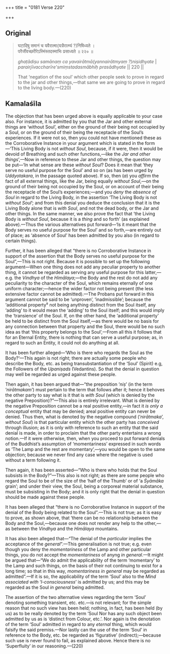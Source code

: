 +++
title = "0181 Verse 220"

+++
## Original 
>
> घटादिषु समानं च यवैरात्मा(यन्नैरात्म्यं ?)निषिध्यते ।  
> परैर्जीवच्छरीरेऽस्मिंस्तदस्माभिः प्रसाध्यते ॥ २२० ॥ 
>
> *ghaṭādiṣu samānaṃ ca yavairātmā(yannairātmyaṃ ?)niṣidhyate* \|  
> *parairjīvaccharīre'smiṃstadasmābhiḥ prasādhyate* \|\| 220 \|\| 
>
> That ‘negation of the soul’ which other people seek to prove in regard to the jar and other things,—that same we are going to prove in regard to the living body.—(220)



## Kamalaśīla

The objection that has been urged above is equally applicable to your case also. For instance, it is admitted by you that the Jar and other external things are ‘without Soul’, either on the ground of their being not occupied by a Soul, or on the ground of their being the receptacle of the Soul’s experiences. If it were not so, then you could not have mentioned these as the Corroborative Instance in your argument which is stated in the form—‘This Living Body is not *without Soul*, because, if it were, then it would be devoid of Breathing and such other functions,—like the *Jar and other things*’,—Now in reference to these Jar and other things, the question may be put—‘In what sense are these *without Soul*? Does it mean that ‘they serve no useful purpose for the Soul’ and so on (as has been urged by *Uddyotakara*, in the passage quoted above). If so, then (*a*) you *affirm* the fact of all external things, like the Jar, being equally *without Soul*,—on the ground of their being not occupied by the Soul, or on account of their being the receptacle of the Soul’s experiences;—and you *deny* the *absence of Soul* in regard to the Living Body, in the assertion ‘The Living Body is not *without Soul*’; and from this denial you deduce the conclusion that it is the Living Body alone that is *with Soul*, and not the dead body, or the Jar and other things. In the same manner, we also prove the fact that ‘the Living Body is *without Soul*, because it is a *thing* and so forth’ (as explained above).—Thus the various alternatives put forward—‘Is it meant that the Body serves no useful purpose for the Soul’ and so forth,—are entirely out of place; as ‘absence of Soul’ has been admitted by you also (in regard to certain things).

Further, it has been alleged that “there is no Corroborative Instance in support of the assertion that the Body serves no useful purpose for the Soul”,—This is not right. Because it is possible to set up the following argument—When one thing does not add any peculiar property to another thing, it cannot be regarded as serving any useful purpose for this latter,—e.g. the *Vindhya* of the *Himālaya*;—the Body and the rest do not add any peculiarity to the character of the Soul, which remains eternally of one uniform character;—hence the wider factor not being present (the less extensive factor cannot be admitted).—The Probans put forward in this argument cannot be said to be ‘unproven’, ‘inadmissible’; because the ‘additional property⁵ not being anything distinct from the Soul itself, any ‘adding’ to it would mean the ‘adding’ to the Soul itself; and this would imply the ‘transience’ of the Soul. If, on the other hand, the ‘additional property’ be held to be distinct from the Soul itself,—as there would be no basis for any connection between that property and the Soul, there would be no such idea as that ‘this property belongs to the Soul’,—From all this it follows that for an Eternal Entity, there is nothing that can serve a useful purpose; as, in regard to such an Entity, it could not do anything at all.

It has been further alleged—‘Who is there who regards the Soul as the Body?’—This again is not right; there are actually some people who describe the Body, etc. as being transubstantiation of the ‘Soul’ (Spirit) e.g, the Followers of the *Upaniṣads* (Vedantins). So that the denial in question may well be regarded as urged against these people.

Then again, it has been argued that—“the preposition ‘*niṣ*’ (in the term ‘*nirātmakam*’) must pertain to the term that follows after it; hence it behoves the other party to say what is it that is *with Soul* (which is denied by the negative Preposition)?”—This also is entirely irrelevant. What is denied by the negative Preposition cannot be a real positive entity,—in fact it *is* *only a conceptual* entity that may be denied; areal positive entity can never be denied. Thus then, what is denoted by the negative compound (‘*nirātmaka*’, *without Soul*) is that particular entity which the other party has *conceived* through illusion; as it is only with reference to such an entity that the said denial is made, in order to proclaim that the other party entertains a wrong notion.—If it were otherwise, then, when you proceed to put forward denials of the Buddhist’s assumption of ‘momentariness’ expressed in such words as ‘The Lamp and the rest are momentary’,—you would be open to the same objection; because we never find any case where the negative is used without a term following it.

Then again, it has been asserted—“Who is there who holds that the Soul subsists in the Body?”—This also is not right; as there are some people who regard the Soul to be of the size of the ‘half of the Thumb’ or of ‘a *Śyāmāka* grain’; and under their view, the Soul, being a corporeal material substance, must be subsisting in the Body; and it is only right that the denial in question should be made against these people.

It has been alleged that “there is no Corroborative Instance in support of the denial of the Body being related to the Soul”.—This is not true; as it is easy to prove, as shown above, that ‘there can be no relationship between the Body and the Soul,—because one does not render any help to the other,—as between the *Vindhya* and the *Himālaya* mountains.

It has also been alleged that—“The denial of the *particular* implies the acceptance of the *general*”.—This generalisation is not true; e.g. even though you deny the *momentariness* of the Lamp and other particular things, you do not accept the *momentariness* of anyng *in general*.—It might be argued that—“We do admit the applicability of the term ‘momentary’ to the Lamp and such things, on the basis of their not continuing to exist for a long time; so that in this way, *momentariness in general* may be regarded as admitted”.—If it is so, the applicability of the term ‘Soul’ also to the *Mind associated with* ‘*I-consciousness*’ is admitted by us; and this may be regarded as the Soul *in general* being admitted.

The assertion of the two alternative views regarding the term ‘Soul’ denoting something transient, etc. etc.—is not relevant; for the simple reason that no such view has been held; nothing, in fact, has been held (by us) as to be really denoted by the term ‘Soul Nor has any such object been admitted by us as is ‘distinct from Colour, etc.’. Nor again is the denotation of the term ‘Soul’ admitted in regard to any *eternal* thing, which would falsify the said premiss.—Nor lastly can the use of the term ‘Soul’ in reference to the Body, etc. be regarded as ‘figurative’ (indirect);—because such use is never found to fail, as explained above. Hence there is no ‘Superfluity’ in our reasoning.—(220)


